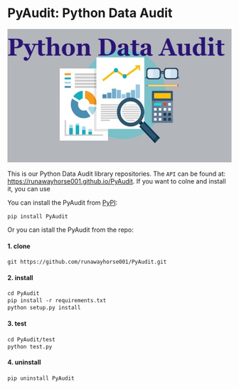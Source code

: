 # PyAudit: Python Data Audit 

<p align="center">
  <img width="1200" height="300" src="doc/images/logo.png">
</p>

This is our Python Data Audit library repositories.
The ``API`` can be found at: https://runawayhorse001.github.io/PyAudit. 
If you want to colne and install it, you can use 

You can install the PyAudit from [PyPI](https://pypi.org/project/PyAudit):

    pip install PyAudit

Or you can istall the PyAudit from the repo:

#### 1. clone

	git https://github.com/runawayhorse001/PyAudit.git

#### 2. install 

	cd PyAudit
	pip install -r requirements.txt 
	python setup.py install

#### 3. test 

	cd PyAudit/test
	python test.py

#### 4. uninstall 

	pip uninstall PyAudit
